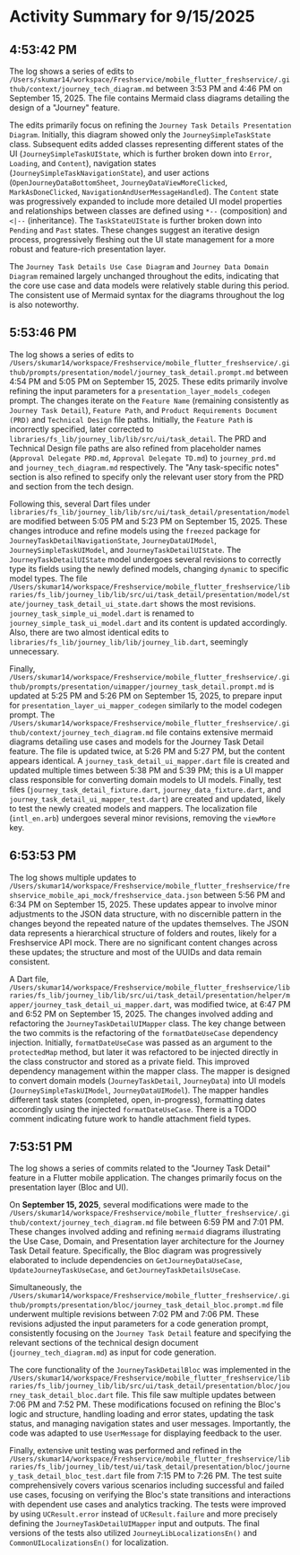 # Activity Summary for 9/15/2025

## 4:53:42 PM
The log shows a series of edits to `/Users/skumar14/workspace/Freshservice/mobile_flutter_freshservice/.github/context/journey_tech_diagram.md` between 3:53 PM and 4:46 PM on September 15, 2025.  The file contains Mermaid class diagrams detailing the design of a "Journey" feature.

The edits primarily focus on refining the `Journey Task Details Presentation Diagram`.  Initially, this diagram showed only the `JourneySimpleTaskState` class.  Subsequent edits added classes representing different states of the UI (`JourneySimpleTaskUIState`, which is further broken down into `Error`, `Loading`, and `Content`), navigation states (`JourneySimpleTaskNavigationState`), and user actions (`OpenJourneyDataBottomSheet`, `JourneyDataViewMoreClicked`, `MarkAsDoneClicked`, `NavigationAndUserMessageHandled`).  The `Content` state was progressively expanded to include more detailed UI model properties and relationships between classes are defined using `*--` (composition) and `<|--` (inheritance). The `TaskStateUIState` is further broken down into `Pending` and `Past` states.  These changes suggest an iterative design process, progressively fleshing out the UI state management for a more robust and feature-rich presentation layer.

The `Journey Task Details Use Case Diagram` and `Journey Data Domain Diagram` remained largely unchanged throughout the edits, indicating that the core use case and data models were relatively stable during this period.  The consistent use of Mermaid syntax for the diagrams throughout the log is also noteworthy.


## 5:53:46 PM
The log shows a series of edits to `/Users/skumar14/workspace/Freshservice/mobile_flutter_freshservice/.github/prompts/presentation/model/journey_task_detail.prompt.md` between 4:54 PM and 5:05 PM on September 15, 2025.  These edits primarily involve refining the input parameters for a `presentation_layer_models_codegen` prompt.  The changes iterate on the `Feature Name` (remaining consistently as `Journey Task Detail`),  `Feature Path`, and `Product Requirements Document (PRD)` and `Technical Design` file paths.  Initially, the `Feature Path` is incorrectly specified, later corrected to `libraries/fs_lib/journey_lib/lib/src/ui/task_detail`. The PRD and Technical Design file paths are also refined from placeholder names (`Approval Delegate PRD.md`, `Approval Delegate TD.md`)  to  `journey_prd.md` and `journey_tech_diagram.md` respectively.  The "Any task-specific notes" section is also refined to specify only the relevant user story from the PRD and section from the tech design.

Following this, several Dart files under `libraries/fs_lib/journey_lib/lib/src/ui/task_detail/presentation/model` are modified between 5:05 PM and 5:23 PM on September 15, 2025.  These changes introduce and refine models using the `freezed` package for `JourneyTaskDetailNavigationState`, `JourneyDataUIModel`, `JourneySimpleTaskUIModel`, and `JourneyTaskDetailUIState`.  The `JourneyTaskDetailUIState` model undergoes several revisions to correctly type its fields using the newly defined models, changing `dynamic` to specific model types. The file `/Users/skumar14/workspace/Freshservice/mobile_flutter_freshservice/libraries/fs_lib/journey_lib/lib/src/ui/task_detail/presentation/model/state/journey_task_detail_ui_state.dart` shows the most revisions.  `journey_task_simple_ui_model.dart` is renamed to `journey_simple_task_ui_model.dart` and its content is updated accordingly.  Also, there are two almost identical edits to `libraries/fs_lib/journey_lib/lib/journey_lib.dart`, seemingly unnecessary.

Finally, `/Users/skumar14/workspace/Freshservice/mobile_flutter_freshservice/.github/prompts/presentation/uimapper/journey_task_detail.prompt.md` is updated at 5:25 PM and 5:26 PM on September 15, 2025, to prepare input for  `presentation_layer_ui_mapper_codegen` similarly to the model codegen prompt.   The `/Users/skumar14/workspace/Freshservice/mobile_flutter_freshservice/.github/context/journey_tech_diagram.md` file contains extensive mermaid diagrams detailing use cases and models for the Journey Task Detail feature.  The file is updated twice, at 5:26 PM and 5:27 PM, but the content appears identical. A `journey_task_detail_ui_mapper.dart` file is created and updated multiple times between 5:38 PM and 5:39 PM;  this is a UI mapper class responsible for converting domain models to UI models.  Finally, test files (`journey_task_detail_fixture.dart`, `journey_data_fixture.dart`, and `journey_task_detail_ui_mapper_test.dart`) are created and updated, likely to test the newly created models and mappers. The localization file (`intl_en.arb`) undergoes several minor revisions, removing the `viewMore` key.


## 6:53:53 PM
The log shows multiple updates to `/Users/skumar14/workspace/Freshservice/mobile_flutter_freshservice/freshservice_mobile_api_mock/freshservice_data.json` between 5:56 PM and 6:34 PM on September 15, 2025.  These updates appear to involve minor adjustments to the JSON data structure, with no discernible pattern in the changes beyond the repeated nature of the updates themselves. The JSON data represents a hierarchical structure of folders and routes, likely for a Freshservice API mock.  There are no significant content changes across these updates; the structure and most of the UUIDs and data remain consistent.


A Dart file, `/Users/skumar14/workspace/Freshservice/mobile_flutter_freshservice/libraries/fs_lib/journey_lib/lib/src/ui/task_detail/presentation/helper/mapper/journey_task_detail_ui_mapper.dart`, was modified twice, at 6:47 PM and 6:52 PM on September 15, 2025.  The changes involved adding and refactoring the `JourneyTaskDetailUIMapper` class.  The key change between the two commits is the refactoring of the `formatDateUseCase` dependency injection. Initially, `formatDateUseCase` was passed as an argument to the `protectedMap` method, but later it was refactored to be injected directly in the class constructor and stored as a private field. This improved dependency management within the mapper class.  The mapper is designed to convert domain models (`JourneyTaskDetail`, `JourneyData`) into UI models (`JourneySimpleTaskUIModel`, `JourneyDataUIModel`).  The mapper handles different task states (completed, open, in-progress), formatting dates accordingly using the injected `formatDateUseCase`.  There is a TODO comment indicating future work to handle attachment field types.


## 7:53:51 PM
The log shows a series of commits related to the "Journey Task Detail" feature in a Flutter mobile application.  The changes primarily focus on the presentation layer (Bloc and UI).

On **September 15, 2025**, several modifications were made to the `/Users/skumar14/workspace/Freshservice/mobile_flutter_freshservice/.github/context/journey_tech_diagram.md` file between 6:59 PM and 7:01 PM. These changes involved adding and refining  `mermaid` diagrams illustrating the Use Case, Domain, and Presentation layer architecture for the Journey Task Detail feature. Specifically, the Bloc diagram was progressively elaborated to include dependencies on `GetJourneyDataUseCase`, `UpdateJourneyTaskUseCase`, and `GetJourneyTaskDetailsUseCase`.

Simultaneously,  the `/Users/skumar14/workspace/Freshservice/mobile_flutter_freshservice/.github/prompts/presentation/bloc/journey_task_detail_bloc.prompt.md` file underwent multiple revisions between 7:02 PM and 7:06 PM.  These revisions adjusted the input parameters for a code generation prompt, consistently focusing on the `Journey Task Detail` feature and specifying  the relevant sections of the technical design document (`journey_tech_diagram.md`) as input for code generation.

The core functionality of the `JourneyTaskDetailBloc` was implemented in the `/Users/skumar14/workspace/Freshservice/mobile_flutter_freshservice/libraries/fs_lib/journey_lib/lib/src/ui/task_detail/presentation/bloc/journey_task_detail_bloc.dart` file.  This file saw multiple updates between 7:06 PM and 7:52 PM.  These modifications focused on refining the Bloc's logic and structure, handling loading and error states, updating the task status, and managing navigation states and user messages.  Importantly, the code was adapted to use `UserMessage` for displaying feedback to the user.

Finally, extensive unit testing was performed and refined in the `/Users/skumar14/workspace/Freshservice/mobile_flutter_freshservice/libraries/fs_lib/journey_lib/test/ui/task_detail/presentation/bloc/journey_task_detail_bloc_test.dart` file from 7:15 PM to 7:26 PM.  The test suite comprehensively covers various scenarios including successful and failed use cases, focusing on verifying the Bloc's state transitions and interactions with dependent use cases and analytics tracking.  The tests were improved by using `UCResult.error` instead of `UCResult.failure` and more precisely defining the `JourneyTaskDetailUIMapper` input and outputs. The final versions of the tests also utilized  `JourneyLibLocalizationsEn()` and `CommonUILocalizationsEn()` for localization.
